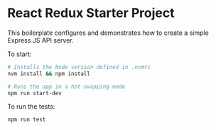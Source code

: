 # React Redux Starter Project

This boilerplate configures and demonstrates how to create a simple Express JS API server.

To start:

```bash
# Installs the Node version defined in .nvmrc
nvm install && npm install

# Runs the app in a hot-swapping mode
npm run start-dev
```

To run the tests:

```bash
npm run test
```
